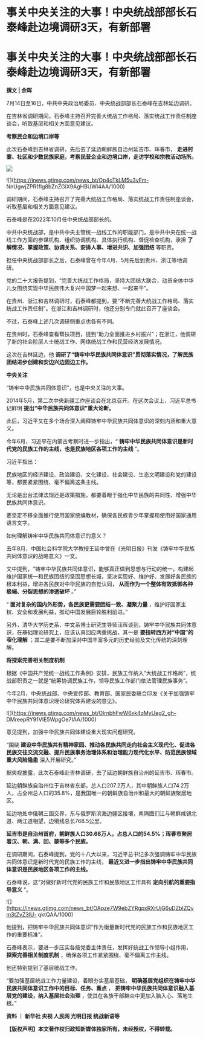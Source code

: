 # 事关中央关注的大事！中央统战部部长石泰峰赴边境调研3天，有新部署

# 事关中央关注的大事！中央统战部部长石泰峰赴边境调研3天，有新部署

**撰文 | 余晖**

7月14日至16日，中共中央政治局委员、中央统战部部长石泰峰在吉林延边调研。

在吉林省调研期间，石泰峰主持召开完善大统战工作格局、落实统战工作责任制座谈会，听取基层和相关方面意见建议。

**考察民企和边境口岸等**

此次石泰峰到吉林省调研，先后去了延边朝鲜族自治州延吉市、珲春市， **走进村寨、社区和少数民族家庭，考察民营企业和边境口岸，走访学校和宗教活动场所。**

![](https://inews.gtimg.com/news_bt/OLJ3WIS8I6iT4wfPT_tWHpKlLZzqvt97xnHiHjO99PqBUAA/1000)

![](https://inews.gtimg.com/news_bt/Op4oTkLM5u3vFm-
NnUgwjZPR1flg8bZnZGiX9AgHBUWI4AA/1000)

调研期间，石泰峰主持召开了完善大统战工作格局、落实统战工作责任制座谈会，听取基层和相关方面意见建议。

石泰峰是在2022年10月任中央统战部部长的。

中共中央统战部，是中共中央主管统一战线工作的职能部门，是中共中央在统一战线工作方面的参谋机构、组织协调机构、具体执行机构、督促检查机构，承担
**了解情况、掌握政策、协调关系、安排人事、增进共识、加强团结** 等职责。

担任中央统战部部长之后，石泰峰曾在今年4月、5月先后到贵州、浙江等地调研。

党的二十大报告提到，“完善大统战工作格局，坚持大团结大联合，动员全体中华儿女围绕实现中华民族伟大复兴中国梦一起来想、一起来干”。

在贵州、浙江和吉林调研时，石泰峰都提到，要“不断完善大统战工作格局、落实统战工作责任制”。在浙江和吉林调研时，他还分别专门就此召开了座谈会。

不过，石泰峰上述几次调研侧重点也各有不同。

在贵州时，石泰峰查看帮扶项目，提到“助力全面推进乡村振兴”；在浙江，他调研了新的社会阶层人士统战工作、网络统战工作和民营经济发展情况。

这次在吉林延边，他 **调研了“铸牢中华民族共同体意识”贯彻落实情况，了解民族团结进步创建和安边兴边固边工作。**

**中央关注**

“铸牢中华民族共同体意识”，也是中央关注的大事。

2014年5月，第二次中央新疆工作座谈会在北京召开。在这次会议上，习近平总书记鲜明 **提出“中华民族共同体意识”重大论断。**

此后，习近平又在多个场合深入阐释铸牢中华民族共同体意识的深刻内涵和重大意义。

今年6月，习近平在内蒙古考察时进一步指出，“ **铸牢中华民族共同体意识是新时代党的民族工作的主线，也是民族地区各项工作的主线** ”。

习近平指出：

民族地区的经济建设、政治建设、文化建设、社会建设、生态文明建设和党的建设等，都要紧紧围绕、毫不偏离这条主线。

无论是出台法律法规还是政策措施，都要着眼于强化中华民族的共同性、增强中华民族共同体意识。

要坚定不移全面推行使用国家统编教材，确保各民族青少年掌握和使用好国家通用语言文字。

如何理解铸牢中华民族共同体意识的意义？

去年8月，中国社会科学院大学教授王延中曾在《光明日报》刊发《铸牢中华民族共同体意识的战略意义》一文。

文中提到，“铸牢中华民族共同体意识，能够真正做到思想与行动的统一，构建起维护国家统一和民族团结的坚固思想长城，坚决实现好、维护好、发展好各民族的根本利益，增进各民族对中华民族的自觉认同，
**从而作为一个整体有效抵御各种极端、分裂思想的渗透破坏** 。”

“ **面对复杂的国内外形势，各民族更需要团结一致、凝聚力量** ，维护好国家主权、安全和发展利益，推动中国发展巨轮胜利前进。”

另外，清华大学历史系、中文系博士研究生导师汪晖谈到，铸牢中华民族共同体意识，在基础理论研究上，应该认真回应两重挑战，其一是
**要扭转西方对“中国”的窄化理解** ；其二是要不断加深对中国丰富多元的历史经验及文化传统的深刻理解。

**将探索完善相关制度机制**

根据《中国共产党统一战线工作条例》安排，民族工作纳入“大统战工作格局”，统战部职责之一就是“统筹协调民族工作，领导民族工作部门依法管理民族事务”。

今年2月，中央统战部、中央宣传部、教育部、国家民委联合印发《关于加强铸牢中华民族共同体意识理论研究体系建设的意见》。

![](https://inews.gtimg.com/news_bt/OlrnbhFwW6xk4qMyUeg2_gh-
DMreepRY91VIE5WpgOe7IAA/1000)

意见提到，加强中华民族共同体建设重大现实问题研究。

“围绕
**建设中华民族共有精神家园、推动各民族共同走向社会主义现代化、促进各民族交往交流交融、提升民族事务治理体系和治理能力现代化水平、防范民族领域重大风险隐患**
深入开展研究。”

据央视披露，此次石泰峰赴吉林调研，去了延边朝鲜族自治州的延吉市、珲春市。

延边朝鲜族自治州位于吉林省东部，总人口207.2万人，其中朝鲜族人口74.2万人，占全州总人口的35.8%，是我国唯一的朝鲜族自治州和最大的朝鲜族聚居地区。

延边地处中俄朝三国交界，东与俄罗斯滨海边疆区接壤，南隔图们江与朝鲜咸镜北道、两江道相望，边境线总长768.5公里。

**延吉市是自治州首府，朝鲜族人口30.68万人，占总人口的54.5%；珲春市聚居着汉、朝、满、回、蒙等多个民族。**

在调研期间，石泰峰提到，党的十八大以来，习近平总书记多次强调铸牢中华民族共同体意识是新时代党的民族工作的主线，
**最近又进一步指出铸牢中华民族共同体意识是民族地区各项工作的主线。**

石泰峰说，这“对做好新时代党的民族工作和民族地区工作具有 **定向引航的重要指导意义** ”。

![](https://inews.gtimg.com/news_bt/OApze7W9ebZYRgpxRXrUjG6uDZbIZQym3tZvZ3lU-
qktQAA/1000)

他提到，把铸牢中华民族共同体意识“作为衡量新时代党的民族工作和民族地区工作的重要标准”。

石泰峰表示，要进一步压实各级党委主体责任，发挥好统战工作领导小组作用， **探索完善相关制度机制** ，确保各项工作紧紧围绕、毫不偏离工作主线。

他还特别提到了基层统战工作。

“要加强基层统战工作力量建设，着眼夯实基层基础， **明确基层党组织在铸牢中华民族共同体意识工作中的目标、任务、重点** ，
**把铸牢中华民族共同体意识融入基层党的建设，纳入基层社会治理** ，使其在各族干部群众中更加入脑入心、落地生根。”

**资料 ｜ 新华社 央视 人民网 光明日报 统战新语等**

**【版权声明】本文著作权归政知新媒体独家所有，未经授权，不得转载。**

